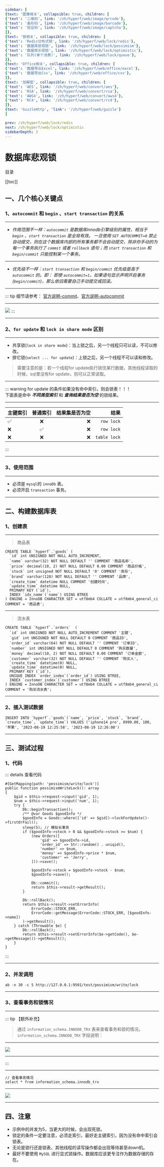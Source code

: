 ```yaml
---
sidebar: [
{text: '图像相关', collapsible: true, children: [
{'text': '二维码', link: '/zh/hyperf/web/image/qrcode'},
{'text': '条形码', link: '/zh/hyperf/web/image/barcode'},
{'text': '验证码', link: '/zh/hyperf/web/image/captcha'},
]},
{text: '锁相关', collapsible: true, children: [
{'text': 'Redis分布式锁', link: '/zh/hyperf/web/lock/redis'},
{'text': '数据库悲观锁', link: '/zh/hyperf/web/lock/pessimism'},
{'text': '数据库乐观锁', link: '/zh/hyperf/web/lock/optimistic'},
{'text': '队列(单个消费)', link: '/zh/hyperf/web/lock/queue'},
]},
{text: 'Office相关', collapsible: true, children: [
{'text': '数据导出Excel', link: '/zh/hyperf/web/office/excel'},
{'text': '数据导出Csv', link: '/zh/hyperf/web/office/csv'},
]},
{text: '加解密', collapsible: true, children: [
{'text': 'AES', link: '/zh/hyperf/web/convert/aes'},
{'text': 'RSA', link: '/zh/hyperf/web/convert/rsa'},
{'text': 'AWS4', link: '/zh/hyperf/web/convert/aws4'},
{'text': 'RC4', link: '/zh/hyperf/web/convert/rc4'},
]},
{text: 'GuzzleHttp', 'link': '/zh/hyperf/web/guzzle'}
]

prev: /zh/hyperf/web/lock/redis
next: /zh/hyperf/web/lock/optimistic
sidebarDepth: 3
---
```


# 数据库悲观锁

目录

[[toc]]

## 一、几个核心关键点

### 1、`autocommit` 和 `begin` 、`start transaction` 的关系
---
- *作用范围不一样：`autocommit` 是数据库innodb引擎级别的属性，相当于 `begin` 、`start transaction` 是全局有效。
一旦使用 `SET AUTOCOMMIT=0` 禁止自动提交，则在这个数据库内部的所有事务都不会自动提交，除非你手动的为每一个事务执行了 `commit` 或者
`rollback` 语句；而 `start transaction` 和 `begin/commit` 只能控制某一个事务。*
---
- *优先级不一样：`start transaction` 和 `begin/commit` 优先级是高于 `autocommit` 的。即：
即使 `autocommit=1`，如果语句显示声明开启事务 (`begin/commit`)，那么依旧需要自己手动提交或回滚。*
---
::: tip
细节请参考： [官方说明-commit](https://dev.mysql.com/doc/refman/8.0/en/commit.html)、[官方说明-autocommit](https://dev.mysql.com/doc/refman/8.0/en/innodb-autocommit-commit-rollback.html)

---

![](https://img.tzf-foryou.xyz/img/20230818180336.png)
:::

---

### 2、`for update` 和 `lock in share mode` 区别

---

- 共享锁(`lock in share mode`)：当上锁之后，另一个线程只可以读，不可以修改。
- 排它锁(`select ... for update`)：上锁之后，另一个线程不可以读和修改。

> 需要注意的是：若一个线程for update执行锁住某行数据，其他线程读取的时候，sql里没有for update，则可以正常读取。

---

::: warning
for update 的条件如果没有命中索引，则会锁表！！！\
下面表是命中 ***不同类型索引*** 和 ***查询结果是否为空*** 的锁结果。

---

|   主键索引 |      普通索引      |  结果集是否为空 | 结果 |
|----------|:-------------:|------:|------:|
|  :white_check_mark: |  :x: | :x: |    `row lock`    |
| :x: |    :white_check_mark:   |   :x: | `row lock` |
| :x: |:x: |    :x: | `table lock` |

:::

---

### 3、使用范围

---

- 必须是 `mysql`的 `innoDb` 表。
- 必须开启 `transaction` 事务。

---

## 二、构建数据库表

### 1、创建表

---

> 商品表

```sql:no-line-numbers
CREATE TABLE `hyperf`.`goods` (
  `id` int UNSIGNED NOT NULL AUTO_INCREMENT,
  `name` varchar(32) NOT NULL DEFAULT '' COMMENT '商品名称',
  `price` decimal(10, 2) NOT NULL DEFAULT 0.00 COMMENT '商品价格',
  `stock` int unsigned NOT NULL DEFAULT '0' COMMENT '库存',
  `brand` varchar(128) NOT NULL DEFAULT '' COMMENT '品牌',
  `create_time` datetime NULL COMMENT '创建时间',
  `update_time` datetime NULL,
  PRIMARY KEY (`id`),
  INDEX `idx_name`(`name`) USING BTREE
) ENGINE = InnoDB CHARACTER SET = utf8mb4 COLLATE = utf8mb4_general_ci COMMENT = '商品表';
```
---

> 流水表

```sql:no-line-numbers
CREATE TABLE `hyperf`.`orders`  (
  `id` int UNSIGNED NOT NULL AUTO_INCREMENT COMMENT '主键',
  `gid` int UNSIGNED NOT NULL DEFAULT 0 COMMENT '商品ID',
  `order_id` varchar(64) NOT NULL DEFAULT '' COMMENT '订单ID',
  `number` int UNSIGNED NOT NULL DEFAULT 0 COMMENT '购买数量',
  `money` decimal(10, 2) NOT NULL DEFAULT 0.00 COMMENT '订单金额',
  `customer` varchar(32) NOT NULL DEFAULT '' COMMENT '购买人',
  `create_time` datetime(0) NULL,
  `update_time` datetime(0) NULL,
  PRIMARY KEY (`id`),
  UNIQUE INDEX `order_index`(`order_id`) USING BTREE,
  INDEX `customer_index`(`customer`) USING BTREE
) ENGINE = InnoDB CHARACTER SET = utf8mb4 COLLATE = utf8mb4_general_ci COMMENT = '购买流水表';
```

---

### 2、插入测试数据

```sql:no-line-numbers
INSERT INTO `hyperf`.`goods`(`name`, `price`, `stock`, `brand`, `create_time`, `update_time`) VALUES ('iphone14 pro', 8999.00, 100, '苹果', '2023-08-19 12:25:58', '2023-08-19 12:26:00')
```

---

## 三、测试过程

### 1、代码
::: details 查看代码
```php:no-line-numbers
#[GetMapping(path: 'pessimism/write/lock')]
public function pessimismWriteLock(): array
{
    $gid = $this->request->input('gid', 1);
    $num = $this->request->input('num', 1);
    try {
        Db::beginTransaction();
        /** @var Goods $goodInfo */
        $goodInfo = Goods::where(['id' => $gid])->lockForUpdate()->firstOrFail();
        sleep(5); // 模拟长事务
        if ($goodInfo->stock > 0 && $goodInfo->stock >= $num) {
            (new Orders([
                'gid' => $goodInfo->id,
                'order_id' => Str::random() . uniqid(),
                'number' => $num,
                'money' => $goodInfo->price * $num,
                'customer' => 'Jerry',
            ]))->save();

            $goodInfo->stock = $goodInfo->stock - $num;
            $goodInfo->save();

            Db::commit();
            return $this->result->getResult();
        }

        Db::rollBack();
        return $this->result->setErrorInfo(
            ErrorCode::STOCK_ERR,
            ErrorCode::getMessage(ErrorCode::STOCK_ERR, [$goodInfo->name])
        )->getResult();
    } catch (Throwable $e) {
        Db::rollBack();
        return $this->result->setErrorInfo($e->getCode(), $e->getMessage())->getResult();
    }
}
```
:::

---

### 2、并发调用

````shell:no-line-numbers
ab -n 30 -c 5 http://127.0.0.1:9501/test/pessimism/write/lock
````

---

### 3、查看事务和锁情况

---

::: tip 【额外补充】
> 通过 `information_schema.INNODB_TRX` 表来查看事务和锁的情况。`information_schema.INNODB_TRX` 字段说明：

---
![](https://img.tzf-foryou.xyz/img/20230819151336.png)

---
:::

---

```sql:no-line-numbers
// 查看事务情况
select * from information_schema.innodb_trx
```

---

![](https://img.tzf-foryou.xyz/img/20230819152032.png)

---

## 四、注意

- 示例中的并发为5，当更大的时候，会出现死锁。
- 锁定的条件一定要注意，必须走索引，最好走主键索引，因为没有命中索引会锁表。
- 无论是锁行还是锁表，其他线程的读写操作都会出现等待甚至down机。
- 最好不要使用 `MySQL` 进行显式锁操作。数据库应该更专注作为数据存储的存在。
